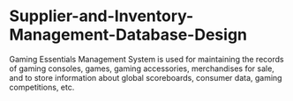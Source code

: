 # Supplier-and-Inventory-Management-Database-Design
Gaming Essentials Management System is used for maintaining the records of gaming consoles, games, gaming accessories, merchandises for sale, and to store information about global scoreboards, consumer data, gaming competitions, etc.
